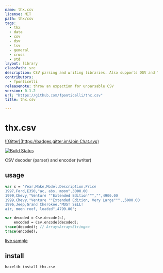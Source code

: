 ```yaml
---
name: thx.csv
license: MIT
path: thx/csv
tags: 
  - thx
  - data
  - csv
  - dsv
  - tsv
  - general
  - cross
  - std
layout: library
classPath: src
description: CSV parsing and writing libraries. Also supports DSV and TSV.
contributors: 
  - fponticelli
releasenote: throw an expection for unparsable CSV
version: 0.1.2
url: "https://github.com/fponticelli/thx.csv"
title: thx.csv

---
```


# thx.csv
[![Gitter](https://badges.gitter.im/Join Chat.svg)](https://gitter.im/fponticelli/thx.core?utm_source=badge&utm_medium=badge&utm_campaign=pr-badge&utm_content=badge)

[![Build Status](https://travis-ci.org/fponticelli/thx.csv.svg?branch=master)](https://travis-ci.org/fponticelli/thx.csv)

CSV decoder (parser) and encoder (writer)

## usage

```haxe
var s = 'Year,Make,Model,Description,Price
1997,Ford,E350,"ac, abs, moon",3000.00
1999,Chevy,"Venture ""Extended Edition""","",4900.00
1999,Chevy,"Venture ""Extended Edition, Very Large""",,5000.00
1996,Jeep,Grand Cherokee,"MUST SELL!
air, moon roof, loaded",4799.00';

var decoded = Csv.decode(s),
    encoded = Csv.encode(decoded);
trace(decoded); // Array<Array<String>>
trace(encoded);
```

[live sample](http://try.thx-lib.org/#913a7)

## install

```
haxelib install thx.csv
```
